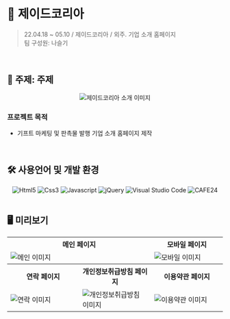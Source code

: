 # 🎁 제이드코리아
> 22.04.18 ~ 05.10 / 제이드코리아 / 외주. 기업 소개 홈페이지  
> 팀 구성원: 나슬기
<br/>

## 📖 주제: 주제
<div align="center">

<img alt="제이드코리아 소개 이미지" src="https://user-images.githubusercontent.com/73747247/215343567-4a45379d-4bc7-4b9e-8262-02fe2f715fd6.jpg"/>

</div>

### 프로젝트 목적
+ 기프트 마케팅 및 판촉물 발행 기업 소개 홈페이지 제작
<br/>

## 🛠 사용언어 및 개발 환경
<div align="center">
<img alt="Html5" src ="https://img.shields.io/badge/HTML5-E34F26?&style=for-the-badge&logo=HTML5&logoColor=white"/> <img alt="Css3" src ="https://img.shields.io/badge/CSS3-1572B6?&style=for-the-badge&logo=CSS3&logoColor=white"/> <img alt="Javascript" src ="https://img.shields.io/badge/JavaScript ES6-F7DF1E?&style=for-the-badge&logo=JavaScript&logoColor=black"/> <img alt="jQuery" src ="https://img.shields.io/badge/jQuery 3-0769AD?&style=for-the-badge&logo=jQuery&logoColor=white"/>
<img alt="Visual Studio Code" src ="https://img.shields.io/badge/Visual Studio Code-007ACC?&style=for-the-badge&logo=Visual Studio Code&logoColor=white"/>
<img alt="CAFE24" src ="https://img.shields.io/badge/CAFE24-0969da?&style=for-the-badge">
</div>
<br/>

## 🖥 미리보기
<table>
    <tr>
        <th colspan="2" width="50%">메인 페이지</th>
        <th width="50%">모바일 페이지</th>
    </tr>
    <tr>
        <td colspan="2"><img alt="메인 이미지" src="https://user-images.githubusercontent.com/73747247/215342253-e32ffd20-aedc-41c5-a0a3-93a6c6418e69.gif"/></td>
        <td><img alt="모바일 이미지" src="https://user-images.githubusercontent.com/73747247/215342256-c5cfcca4-ed80-487e-a260-e849d9d46751.gif"/></td>
    </tr>
    <tr>
        <th width="33.33%">연락 페이지</th>
        <th width="33.33%">개인정보취급방침 페이지</th>
        <th width="33.33%">이용약관 페이지</th>
    </tr>
    <tr>
        <td><img alt="연락 이미지" src="https://user-images.githubusercontent.com/73747247/215312665-20e1a088-e6d7-4b5d-941b-e335c1b4c0e0.jpg"/></td>
        <td><img alt="개인정보취급방침 이미지" src="https://user-images.githubusercontent.com/73747247/215312617-c87ef988-5999-479f-bf1d-98db2d335309.jpg"/></td>
        <td><img alt="이용약관 이미지" src="https://user-images.githubusercontent.com/73747247/215312618-c2b3b678-17be-4fa5-860a-72e5c25dc69e.jpg"/></td>
    </tr>
</table>
